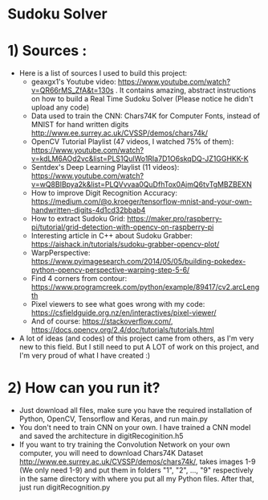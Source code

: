 # Sudoku Solver

# 1) Sources :
- Here is a list of sources I used to build this project:
    + geaxgx1's Youtube video: https://www.youtube.com/watch?v=QR66rMS_ZfA&t=130s . It contains amazing, abstract instructions on how to build a Real Time Sudoku Solver (Please notice he didn't upload any code)
    + Data used to train the CNN: Chars74K for Computer Fonts, instead of MNIST for hand written digits http://www.ee.surrey.ac.uk/CVSSP/demos/chars74k/
    + OpenCV Tutorial Playlist (47 videos, I watched 75% of them): https://www.youtube.com/watch?v=kdLM6AOd2vc&list=PLS1QulWo1RIa7D1O6skqDQ-JZ1GGHKK-K
    + Sentdex's Deep Learning Playlist (11 videos): https://www.youtube.com/watch?v=wQ8BIBpya2k&list=PLQVvvaa0QuDfhTox0AjmQ6tvTgMBZBEXN
    + How to improve Digit Recognition Accuracy: https://medium.com/@o.kroeger/tensorflow-mnist-and-your-own-handwritten-digits-4d1cd32bbab4
    + How to extract Sudoku Grid: https://maker.pro/raspberry-pi/tutorial/grid-detection-with-opencv-on-raspberry-pi
    + Interesting article in C++ about Sudoku Grabber: https://aishack.in/tutorials/sudoku-grabber-opencv-plot/
    + WarpPerspective: https://www.pyimagesearch.com/2014/05/05/building-pokedex-python-opencv-perspective-warping-step-5-6/
    + Find 4 corners from contour: https://www.programcreek.com/python/example/89417/cv2.arcLength
    + Pixel viewers to see what goes wrong with my code: https://csfieldguide.org.nz/en/interactives/pixel-viewer/
    + And of course: https://stackoverflow.com/, https://docs.opencv.org/2.4/doc/tutorials/tutorials.html
- A lot of ideas (and codes) of this project came from others, as I'm very new to this field. 
  But I still need to put A LOT of work on this project, and I'm very proud of what I have created :)

# 2) How can you run it?

- Just download all files, make sure you have the required installation of Python, OpenCV, Tensorflow and Keras, and run main.py
- You don't need to train CNN on your own. I have trained a CNN model and saved the architecture in digitRecoginition.h5
- If you want to try training the Convolution Network on your own computer, you will need to download Chars74K Dataset http://www.ee.surrey.ac.uk/CVSSP/demos/chars74k/, takes images 1-9 (We only need 1-9) and put them in folders "1", "2", ..., "9" respectively in the same directory with where you put all my Python files. After that, just run digitRecognition.py

